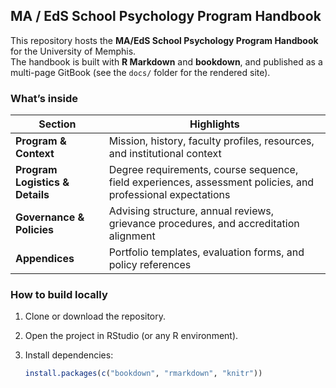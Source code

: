 ## MA / EdS School Psychology Program Handbook

This repository hosts the **MA/EdS School Psychology Program Handbook** for the University of Memphis.  
The handbook is built with **R Markdown** and **bookdown**, and published as a multi-page GitBook (see the `docs/` folder for the rendered site).

### What’s inside

| Section | Highlights |
|---------|------------|
| **Program & Context** | Mission, history, faculty profiles, resources, and institutional context |
| **Program Logistics & Details** | Degree requirements, course sequence, field experiences, assessment policies, and professional expectations |
| **Governance & Policies** | Advising structure, annual reviews, grievance procedures, and accreditation alignment |
| **Appendices** | Portfolio templates, evaluation forms, and policy references |

### How to build locally

1. Clone or download the repository.  
2. Open the project in RStudio (or any R environment).  
3. Install dependencies:  

   ```r
   install.packages(c("bookdown", "rmarkdown", "knitr"))
